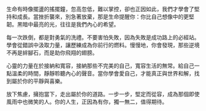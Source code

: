 生命有時像擺盪的搖擺鐘，忽高忽低，難以掌控，卻也正因如此，我們才學會了堅持和成長。當挫折襲來，別急著放棄，那是生命提醒你：你比自己想像中的更堅韌。黑暗中最亮的光，往往是我們內心的希望。

每一次跌倒，都是對勇氣的洗禮。不要害怕失敗，因為失敗是成功路上的必經站。學會從錯誤中汲取力量，讓歷練成為你前行的燃料。慢慢地，你會發現，那些逆境不再是絆腳石，而是助你飛翔的翅膀。

心靈的力量在於接納和寬容，接納那些不完美的自己，寬容生活的無常。給自己一點溫柔的時間，靜靜聆聽內心的聲音。當你學會愛自己，才能真正與世界和解，找到屬於你的平靜與喜樂。

放下焦慮，擁抱當下，走出屬於你的道路。一步一步，堅定而從容，成為那個即使風雨中也微笑的人。你的人生，正因為有你，獨一無二，值得期待。